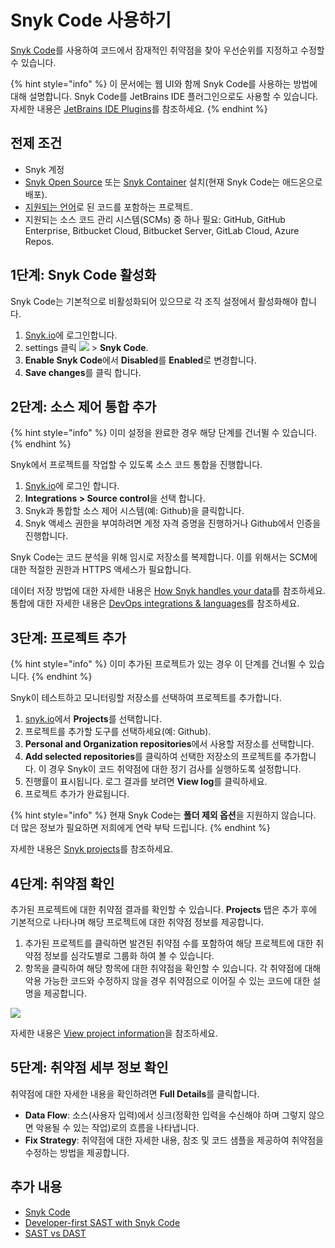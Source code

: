 # Snyk Code 사용하기

[Snyk Code](https://snyk.io/product/snyk-code/)를 사용하여 코드에서 잠재적인 취약점을 찾아 우선순위를 지정하고 수정할 수 있습니다.

{% hint style="info" %}
이 문서에는 웹 UI와 함께 Snyk Code를 사용하는 방법에 대해 설명합니다. Snyk Code를 JetBrains IDE 플러그인으로도 사용할 수 있습니다. 자세한 내용은 [JetBrains IDE Plugins](https://docs.snyk.io/integrations/ide-tools/jetbrains-plugins)를 참조하세요.
{% endhint %}

## 전제 조건

* Snyk 계정
* [Snyk Open Source](https://docs.snyk.io/snyk-open-source) 또는 [Snyk Container](https://docs.snyk.io/snyk-container) 설치(현재 Snyk Code는 애드온으로 배포).
* [지원되는 언어](../../products/snyk-code/snyk-code-language-and-framework-support.md)로 된 코드를 포함하는 프로젝트.
* 지원되는 소스 코드 관리 시스템(SCMs) 중 하나 필요: GitHub, GitHub Enterprise, Bitbucket Cloud, Bitbucket Server, GitLab Cloud, Azure Repos.

## 1단계: Snyk Code 활성화

Snyk Code는 기본적으로 비활성화되어 있으므로 각 조직 설정에서 활성화해야 합니다.

1. [Snyk.io](http://snyk.io)에 로그인합니다.
2. settings 클릭 ![](../../.gitbook/assets/cog\_icon.png) > **Snyk Code**.
3. **Enable Snyk Code**에서 **Disabled**를 **Enabled**로 변경합니다.
4. **Save changes**를 클릭 합니다.

## 2단계: 소스 제어 통합 추가

{% hint style="info" %}
이미 설정을 완료한 경우 해당 단계를 건너뛸 수 있습니다.
{% endhint %}

Snyk에서 프로젝트를 작업할 수 있도록 소스 코드 통합을 진행합니다.

1. [Snyk.io](http://snyk.io)에 로그인 합니다.
2. **Integrations > Source control**을 선택 합니다.
3. Snyk과 통합할 소스 제어 시스템(예: Github)을 클릭합니다.
4. Snyk 액세스 권한을 부여하려면 계정 자격 증명을 진행하거나 Github에서 인증을 진행합니다.

Snyk Code는 코드 분석을 위해 임시로 저장소를 복제합니다. 이를 위해서는 SCM에 대한 적절한 권한과 HTTPS 액세스가 필요합니다.

데이터 저장 방법에 대한 자세한 내용은 [How Snyk handles your data](../../more-info/how-snyk-handles-your-data.md)를 참조하세요. 통합에 대한 자세한 내용은 [DevOps integrations & languages](https://docs.snyk.io/introducing-snyk/introduction-to-snyk/integrations-and-languages)를 참조하세요.

## 3단계: 프로젝트 추가

{% hint style="info" %}
이미 추가된 프로젝트가 있는 경우 이 단계를 건너뛸 수 있습니다.
{% endhint %}

Snyk이 테스트하고 모니터링할 저장소를 선택하여 프로젝트를 추가합니다.

1. &#x20;[snyk.io](http://snyk.io)에서 **Projects**를 선택합니다.
2. 프로젝트를 추가할 도구를 선택하세요(예: Github).
3. **Personal and Organization repositories**에서 사용할 저장소를 선택합니다.
4. **Add selected repositories**를 클릭하여 선택한 저장소의 프로젝트를 추가합니다. 이 경우 Snyk이 코드 취약점에 대한 정기 검사를 실행하도록 설정합니다.
5. 진행률이 표시됩니다. 로그 결과를 보려면 **View log**를 클릭하세요.
6. 프로젝트 추가가 완료됩니다.

{% hint style="info" %}
현재 Snyk Code는 **폴더 제외 옵션**을 지원하지 않습니다. 더 많은 정보가 필요하면 저희에게 연락 부탁 드립니다.
{% endhint %}

자세한 내용은 [Snyk projects](https://support.snyk.io/hc/en-us/sections/360004724958-Snyk-projects)를 참조하세요.

## 4단계: 취약점 확인

추가된 프로젝트에 대한 취약점 결과를 확인할 수 있습니다. **Projects** 탭은 추가 후에 기본적으로 나타나며 해당 프로젝트에 대한 취약점 정보를 제공합니다.

1. 추가된 프로젝트를 클릭하면 발견된 취약점 수를 포함하여 해당 프로젝트에 대한 취약점 정보를 심각도별로 그룹화 하여 볼 수 있습니다.
2. 항목을 클릭하여 해당 항목에 대한 취약점을 확인할 수 있습니다. 각 취약점에 대해 악용 가능한 코드와 수정하지 않을 경우 취약점으로 이어질 수 있는 코드에 대한 설명을 제공합니다.

![](../../.gitbook/assets/view-vulns2.png)

자세한 내용은 [View project information](https://docs.snyk.io/getting-started/introduction-to-snyk-projects/view-project-information)을 참조하세요.

## 5단계: 취약점 세부 정보 확인

취약점에 대한 자세한 내용을 확인하려면 **Full Details**를 클릭합니다.

* **Data Flow**: 소스(사용자 입력)에서 싱크(정확한 입력을 수신해야 하며 그렇지 않으면 악용될 수 있는 작업)로의 흐름을 나타냅니다.
* **Fix Strategy**: 취약점에 대한 자세한 내용, 참조 및 코드 샘플을 제공하여 취약점을 수정하는 방법을 제공합니다.

## 추가 내용

* [Snyk Code](https://docs.snyk.io/snyk-code)
* [Developer-first SAST with Snyk Code](https://snyk.io/blog/developer-first-sast-with-snyk-code/)
* [SAST vs DAST](https://snyk.io/learn/sast-vs-dast/)
